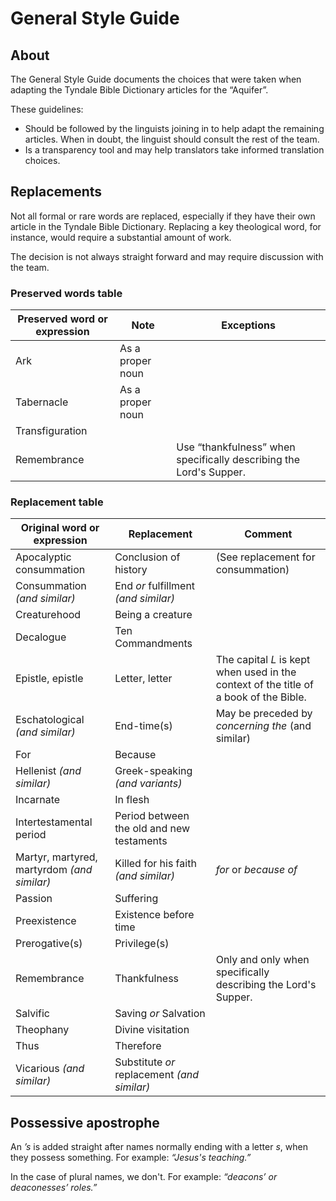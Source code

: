 # General Style Guide

## About
The General Style Guide documents the choices that were taken when adapting the Tyndale Bible Dictionary articles for the “Aquifer”.

These guidelines:
- Should be followed by the linguists joining in to help adapt the remaining articles. When in doubt, the linguist should consult the rest of the team.
- Is a transparency tool and may help translators take informed translation choices.

## Replacements
Not all formal or rare words are replaced, especially if they have their own article in the Tyndale Bible Dictionary. Replacing a key theological word, for instance, would require a substantial amount of work.

The decision is not always straight forward and may require discussion with the team.

### Preserved words table
| Preserved word or expression | Note | Exceptions |
| --- | --- | --- |
| Ark | As a proper noun ||
| Tabernacle | As a proper noun ||
| Transfiguration |||
| Remembrance || Use “thankfulness” when specifically describing the Lord's Supper. |

### Replacement table
| Original word or expression | Replacement | Comment |
| --- | --- | --- |
| Apocalyptic consummation | Conclusion of history | (See replacement for consummation) |
| Consummation _(and similar)_ | End _or_ fulfillment _(and similar)_ ||
| Creaturehood | Being a creature ||
| Decalogue | Ten Commandments ||
| Epistle, epistle | Letter, letter | The capital _L_ is kept when used in the context of the title of a book of the Bible. |
| Eschatological _(and similar)_ | End-time(s) | May be preceded by _concerning the_ (and similar) |
| For | Because ||
| Hellenist _(and similar)_ | Greek-speaking _(and variants)_ ||
| Incarnate | In flesh ||
| Intertestamental period | Period between the old and new testaments ||
| Martyr, martyred, martyrdom _(and similar)_ | Killed for his faith _(and similar)_ | _for_ or _because of_ |
| Passion | Suffering ||
| Preexistence | Existence before time ||
| Prerogative(s) | Privilege(s) ||
| Remembrance | Thankfulness | Only and only when specifically describing the Lord's Supper. |
| Salvific | Saving _or_ Salvation ||
| Theophany | Divine visitation ||
| Thus | Therefore ||
| Vicarious _(and similar)_  | Substitute _or_ replacement _(and similar)_ ||

## Possessive apostrophe
An _’s_ is added straight after names normally ending with a letter _s_, when they possess something. For example: _“Jesus's teaching.”_

In the case of plural names, we don't. For example: _“deacons’ or deaconesses’ roles.”_